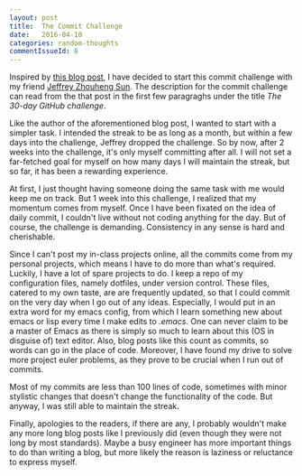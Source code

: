 ```yaml
---
layout: post
title:  The Commit Challenge
date:   2016-04-10
categories: random-thoughts
commentIssueId: 8
---
```



Inspired by [this blog post](https://ryanseys.com/blog/177-days-of-github/),
I have decided to start this commit challenge with my friend
[Jeffrey Zhouheng Sun](https://github.com/onionhoney). The description
for the commit challenge can read from the that post in the first
few paragraghs under the title *The 30-day GitHub challenge*.

Like the author of the aforementioned blog post, I wanted to start
with a simpler task. I intended the streak to be as long as a month,
but within a few days into the challenge, Jeffrey dropped the challenge.
So by now, after 2 weeks into the challenge, it's only myself
committing after all.
I will not set a far-fetched goal for myself on how many days I will
maintain the streak, but so far, it has been a rewarding experience.

At first, I just thought having someone doing the same task with me
would keep me on track. But 1 week into this challenge, I realized
that my momentum comes from myself. Once I have been fixated on
the idea of daily commit, I couldn't live without not coding anything
for the day. But of course, the challenge is demanding.
Consistency in any sense is hard and cherishable.

Since I can't post my in-class projects online, all the commits
come from my personal projects, which means I have to do more than
what's required.
Luckily, I have a lot of spare projects to do.
I keep a repo of my configuration files, namely dotfiles,
under version control. These files, catered to my own taste, are
are frequently updated,
so that I could commit on the very day when I go out of any ideas.
Especially, I would put in an extra word for my emacs config,
from which I learn something new about emacs or lisp
every time I make edits to _.emacs_.
One can never claim to be a master of Emacs as there is simply so
much to learn about this (OS in disguise of) text editor.
Also, blog posts like this count as commits, so words can go
in the place of code.
Moreover, I have found my drive to solve more project euler
problems, as they prove to be crucial when I run out of commits.

Most of my commits are less than 100 lines of code, sometimes
with minor stylistic changes that doesn't change the functionality
of the code. But anyway, I was still able to maintain the streak.

Finally, apologies to the readers, if there are any, I probably
wouldn't make any more long blog posts like I previously did
(even though they were not long by most standards).
Maybe a busy engineer has more important things to do than
writing a blog, but more likely the reason is laziness or
reluctance to express myself.
